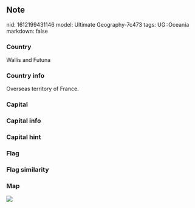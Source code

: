 ## Note
nid: 1612199431146
model: Ultimate Geography-7c473
tags: UG::Oceania
markdown: false

### Country
Wallis and Futuna

### Country info
Overseas territory of France.

### Capital


### Capital info


### Capital hint


### Flag


### Flag similarity


### Map
<img src="ug-map-wallis_and_futuna.png">
